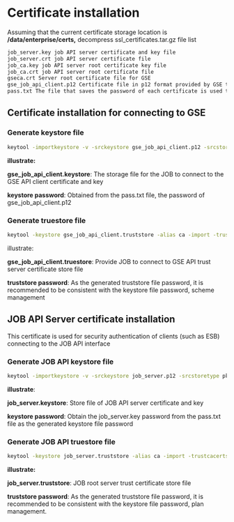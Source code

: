 # Certificate installation

Assuming that the current certificate storage location is **/data/enterprise/certs,** decompress ssl_certificates.tar.gz file list
```bash
job_server.key job API server certificate and key file
job_server.crt job API server certificate file
job_ca.key job API server root certificate key file
job_ca.crt job API server root certificate file
gseca.crt Server root certificate file for GSE
gse_job_api_client.p12 Certificate file in p12 format provided by GSE to JOB
pass.txt The file that saves the password of each certificate is used to provide the operation script to initialize the configuration file
```

## Certificate installation for connecting to GSE
### Generate keystore file

```bash
keytool -importkeystore -v -srckeystore gse_job_api_client.p12 -srcstoretype pkcs12 -destkeystore gse_job_api_client.keystore -deststoretype jks -srcstorepass keystore password -deststorepass keystore password -noprompt
```

**illustrate:**

**gse_job_api_client.keystore**: The storage file for the JOB to connect to the GSE API client certificate and key

**keystore password**: Obtained from the pass.txt file, the password of gse_job_api_client.p12


### Generate truestore file
```bash
keytool -keystore gse_job_api_client.truststore -alias ca -import -trustcacerts -file gseca.crt -storepass truststore password -noprompt
```
illustrate:

**gse_job_api_client.truestore**: Provide JOB to connect to GSE API trust server certificate store file

**truststore password**: As the generated truststore file password, it is recommended to be consistent with the keystore file password, scheme management

## JOB API Server certificate installation

This certificate is used for security authentication of clients (such as ESB) connecting to the JOB API interface

### Generate JOB API keystore file
```bash
keytool -importkeystore -v -srckeystore job_server.p12 -srcstoretype pkcs12 -destkeystore job_server.keystore -deststoretype jks -srcstorepass keystore password -deststorepass keystore password -noprompt
```

**illustrate**:

**job_server.keystore**: Store file of JOB API server certificate and key

**keystore password**: Obtain the job_server.key password from the pass.txt file as the generated keystore file password

### Generate JOB API truestore file

```bash
keytool -keystore job_server.truststore -alias ca -import -trustcacerts -file job_ca.crt -storepass truststore password -noprompt
```

**illustrate:**

**job_server.truststore**: JOB root server trust certificate store file

**truststore password**: As the generated truststore file password, it is recommended to be consistent with the keystore file password, plan management.